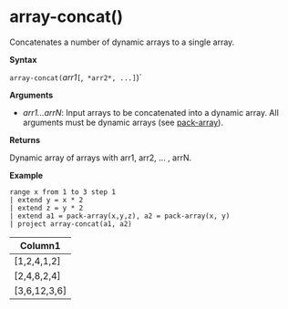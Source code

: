 # array-concat()

Concatenates a number of dynamic arrays to a single array.

**Syntax**

`array-concat(`*arr1*`[`,` *arr2*, ...]`)`

**Arguments**

* *arr1...arrN*: Input arrays to be concatenated into a dynamic array. All arguments must be dynamic arrays (see [pack-array](packarrayfunction.md)). 

**Returns**

Dynamic array of arrays with arr1, arr2, ... , arrN.

**Example**

```kusto
range x from 1 to 3 step 1
| extend y = x * 2
| extend z = y * 2
| extend a1 = pack-array(x,y,z), a2 = pack-array(x, y)
| project array-concat(a1, a2)
```

|Column1|
|---|
|[1,2,4,1,2]|
|[2,4,8,2,4]|
|[3,6,12,3,6]|


